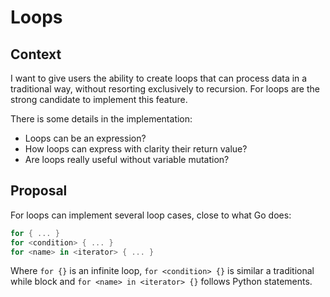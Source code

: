 # Loops

## Context

I want to give users the ability to create loops that can process data in a traditional way, without resorting exclusively to recursion. For loops are the strong candidate to implement this feature.

There is some details in the implementation:

- Loops can be an expression?
- How loops can express with clarity their return value?
- Are loops really useful without variable mutation?

## Proposal

For loops can implement several loop cases, close to what Go does:

```rust
for { ... }
for <condition> { ... }
for <name> in <iterator> { ... }
```

Where `for {}` is an infinite loop, `for <condition> {}` is similar a traditional while block and `for <name> in <iterator> {}` follows Python statements.

